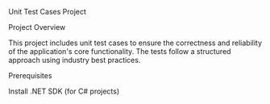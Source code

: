 Unit Test Cases Project

Project Overview

This project includes unit test cases to ensure the correctness and reliability of the application's core functionality. The tests follow a structured approach using industry best practices.

Prerequisites

Install .NET SDK (for C# projects)
